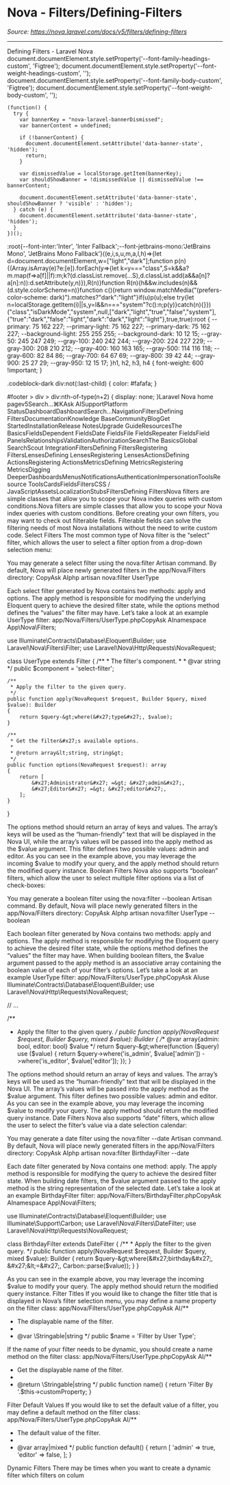 # Nova - Filters/Defining-Filters

*Source: https://nova.laravel.com/docs/v5/filters/defining-filters*

---

Defining Filters - Laravel Nova
              document.documentElement.style.setProperty('--font-family-headings-custom', 'Figtree');
              document.documentElement.style.setProperty('--font-weight-headings-custom', '');
              document.documentElement.style.setProperty('--font-family-body-custom', 'Figtree');
              document.documentElement.style.setProperty('--font-weight-body-custom', '');
            
    (function() {
      try {
        var bannerKey = "nova-laravel-bannerDismissed";
        var bannerContent = undefined;
        
        if (!bannerContent) {
          document.documentElement.setAttribute('data-banner-state', 'hidden');
          return;
        }
        
        var dismissedValue = localStorage.getItem(bannerKey);
        var shouldShowBanner = !dismissedValue || dismissedValue !== bannerContent;
        
        document.documentElement.setAttribute('data-banner-state', shouldShowBanner ? 'visible' : 'hidden');
      } catch (e) {
        document.documentElement.setAttribute('data-banner-state', 'hidden');
      }
    })();
  :root{--font-inter:'Inter', 'Inter Fallback';--font-jetbrains-mono:'JetBrains Mono', 'JetBrains Mono Fallback'}((e,i,s,u,m,a,l,h)=>{let d=document.documentElement,w=["light","dark"];function p(n){(Array.isArray(e)?e:[e]).forEach(y=>{let k=y==="class",S=k&&a?m.map(f=>a[f]||f):m;k?(d.classList.remove(...S),d.classList.add(a&&a[n]?a[n]:n)):d.setAttribute(y,n)}),R(n)}function R(n){h&&w.includes(n)&&(d.style.colorScheme=n)}function c(){return window.matchMedia("(prefers-color-scheme: dark)").matches?"dark":"light"}if(u)p(u);else try{let n=localStorage.getItem(i)||s,y=l&&n==="system"?c():n;p(y)}catch(n){}})("class","isDarkMode","system",null,["dark","light","true","false","system"],{"true":"dark","false":"light","dark":"dark","light":"light"},true,true):root {
    --primary: 75 162 227;
    --primary-light: 75 162 227;
    --primary-dark: 75 162 227;
    --background-light: 255 255 255;
    --background-dark: 10 12 15;
    --gray-50: 245 247 249;
    --gray-100: 240 242 244;
    --gray-200: 224 227 229;
    --gray-300: 208 210 212;
    --gray-400: 160 163 165;
    --gray-500: 114 116 118;
    --gray-600: 82 84 86;
    --gray-700: 64 67 69;
    --gray-800: 39 42 44;
    --gray-900: 25 27 29;
    --gray-950: 12 15 17;
  }h1, h2, h3, h4 {
    font-weight: 600 !important;
}

.codeblock-dark div:not(:last-child) {
    color: #fafafa;
}

#footer > div > div:nth-of-type(n+2) {
    display: none;
}Laravel Nova home pagev5Search...⌘KAsk AISupportPlatform StatusDashboardDashboardSearch...NavigationFiltersDefining FiltersDocumentationKnowledge BaseCommunityBlogGet StartedInstallationRelease NotesUpgrade GuideResourcesThe BasicsFieldsDependent FieldsDate FieldsFile FieldsRepeater FieldsField PanelsRelationshipsValidationAuthorizationSearchThe BasicsGlobal SearchScout IntegrationFiltersDefining FiltersRegistering FiltersLensesDefining LensesRegistering LensesActionsDefining ActionsRegistering ActionsMetricsDefining MetricsRegistering MetricsDigging DeeperDashboardsMenusNotificationsAuthenticationImpersonationToolsResource ToolsCardsFieldsFiltersCSS / JavaScriptAssetsLocalizationStubsFiltersDefining FiltersNova filters are simple classes that allow you to scope your Nova index queries with custom conditions.Nova filters are simple classes that allow you to scope your Nova index queries with custom conditions.
Before creating your own filters, you may want to check out filterable fields. Filterable fields can solve the filtering needs of most Nova installations without the need to write custom code.
​Select Filters
The most common type of Nova filter is the “select” filter, which allows the user to select a filter option from a drop-down selection menu:

You may generate a select filter using the nova:filter Artisan command. By default, Nova will place newly generated filters in the app/Nova/Filters directory:
CopyAsk AIphp artisan nova:filter UserType

Each select filter generated by Nova contains two methods: apply and options. The apply method is responsible for modifying the underlying Eloquent query to achieve the desired filter state, while the options method defines the “values” the filter may have. Let’s take a look at an example UserType filter:
app/Nova/Filters/UserType.phpCopyAsk AInamespace App\Nova\Filters;

use Illuminate\Contracts\Database\Eloquent\Builder;
use Laravel\Nova\Filters\Filter;
use Laravel\Nova\Http\Requests\NovaRequest;

class UserType extends Filter
{
    /**
     * The filter&#x27;s component.
     *
     * @var string
     */
    public $component = &#x27;select-filter&#x27;;

    /**
     * Apply the filter to the given query.
     */
    public function apply(NovaRequest $request, Builder $query, mixed $value): Builder
    {
        return $query-&gt;where(&#x27;type&#x27;, $value);
    }

    /**
     * Get the filter&#x27;s available options.
     *
     * @return array&lt;string, string&gt;
     */
    public function options(NovaRequest $request): array
    {
        return [
            &#x27;Administrator&#x27; =&gt; &#x27;admin&#x27;,
            &#x27;Editor&#x27; =&gt; &#x27;editor&#x27;,
        ];
    }
}

The options method should return an array of keys and values. The array’s keys will be used as the “human-friendly” text that will be displayed in the Nova UI, while the array’s values will be passed into the apply method as the $value argument. This filter defines two possible values: admin and editor.
As you can see in the example above, you may leverage the incoming $value to modify your query, and the apply method should return the modified query instance.
​Boolean Filters
Nova also supports “boolean” filters, which allow the user to select multiple filter options via a list of check-boxes:

You may generate a boolean filter using the nova:filter --boolean Artisan command. By default, Nova will place newly generated filters in the app/Nova/Filters directory:
CopyAsk AIphp artisan nova:filter UserType --boolean

Each boolean filter generated by Nova contains two methods: apply and options. The apply method is responsible for modifying the Eloquent query to achieve the desired filter state, while the options method defines the “values” the filter may have.
When building boolean filters, the $value argument passed to the apply method is an associative array containing the boolean value of each of your filter’s options. Let’s take a look at an example UserType filter:
app/Nova/Filters/UserType.phpCopyAsk AIuse Illuminate\Contracts\Database\Eloquent\Builder;
use Laravel\Nova\Http\Requests\NovaRequest;

// ...

/**
 * Apply the filter to the given query.
 */
public function apply(NovaRequest $request, Builder $query, mixed $value): Builder
{
    /** @var array{admin: bool, editor: bool} $value */
    return $query-&gt;where(function ($query) use ($value) {
        return $query-&gt;where(&#x27;is_admin&#x27;, $value[&#x27;admin&#x27;])
                 -&gt;where(&#x27;is_editor&#x27;, $value[&#x27;editor&#x27;]);
    });
}

The options method should return an array of keys and values. The array’s keys will be used as the “human-friendly” text that will be displayed in the Nova UI. The array’s values will be passed into the apply method as the $value argument. This filter defines two possible values: admin and editor.
As you can see in the example above, you may leverage the incoming $value to modify your query. The apply method should return the modified query instance.
​Date Filters
Nova also supports “date” filters, which allow the user to select the filter’s value via a date selection calendar:

You may generate a date filter using the nova:filter --date Artisan command. By default, Nova will place newly generated filters in the app/Nova/Filters directory:
CopyAsk AIphp artisan nova:filter BirthdayFilter --date

Each date filter generated by Nova contains one method: apply. The apply method is responsible for modifying the query to achieve the desired filter state.
When building date filters, the $value argument passed to the apply method is the string representation of the selected date. Let’s take a look at an example BirthdayFilter filter:
app/Nova/Filters/BirthdayFilter.phpCopyAsk AInamespace App\Nova\Filters;

use Illuminate\Contracts\Database\Eloquent\Builder;
use Illuminate\Support\Carbon;
use Laravel\Nova\Filters\DateFilter;
use Laravel\Nova\Http\Requests\NovaRequest;

class BirthdayFilter extends DateFilter
{
    /**
     * Apply the filter to the given query.
     */
    public function apply(NovaRequest $request, Builder $query, mixed $value): Builder
    {
        return $query-&gt;where(&#x27;birthday&#x27;, &#x27;&lt;=&#x27;, Carbon::parse($value));
    }
}

As you can see in the example above, you may leverage the incoming $value to modify your query. The apply method should return the modified query instance.
​Filter Titles
If you would like to change the filter title that is displayed in Nova’s filter selection menu, you may define a name property on the filter class:
app/Nova/Filters/UserType.phpCopyAsk AI/**
 * The displayable name of the filter.
 *
 * @var \Stringable|string
 */
public $name = &#x27;Filter by User Type&#x27;;

If the name of your filter needs to be dynamic, you should create a name method on the filter class:
app/Nova/Filters/UserType.phpCopyAsk AI/**
 * Get the displayable name of the filter.
 *
 * @return \Stringable|string
 */
public function name()
{
    return &#x27;Filter By &#x27;.$this-&gt;customProperty;
}

​Filter Default Values
If you would like to set the default value of a filter, you may define a default method on the filter class:
app/Nova/Filters/UserType.phpCopyAsk AI/**
 * The default value of the filter.
 *
 * @var array|mixed
 */
public function default()
{
    return [
        &#x27;admin&#x27; =&gt; true,
        &#x27;editor&#x27; =&gt; false,
    ];
}

​Dynamic Filters
There may be times when you want to create a dynamic filter which filters on colum